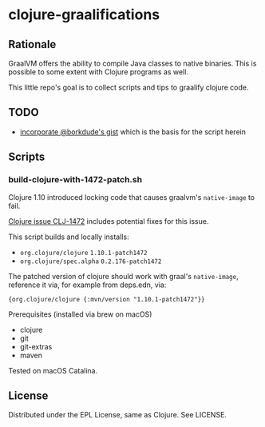 # clojure-graalifications

## Rationale

GraalVM offers the ability to compile Java classes to native binaries.
This is possible to some extent with Clojure programs as well.

This little repo's goal is to collect scripts and tips to graalify clojure code.

## TODO

* [incorporate @borkdude's gist](https://gist.github.com/borkdude/dd0857cf1958b25496fddbdbf359ca59) which
is the basis for the script herein

## Scripts

### build-clojure-with-1472-patch.sh

Clojure 1.10 introduced locking code that causes graalvm's `native-image` to
fail.

[Clojure issue CLJ-1472](https://clojure.atlassian.net/browse/CLJ-1472) includes
potential fixes for this issue.

This script builds and locally installs:

* `org.clojure/clojure` `1.10.1-patch1472`
* `org.clojure/spec.alpha` `0.2.176-patch1472`

The patched version of clojure should work with graal's `native-image`, reference
it via, for example from deps.edn, via:
```
{org.clojure/clojure {:mvn/version "1.10.1-patch1472"}}
```

Prerequisites (installed via brew on macOS)

* clojure
* git
* git-extras
* maven

Tested on macOS Catalina.

## License

Distributed under the EPL License, same as Clojure. See LICENSE.
